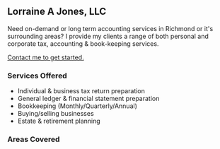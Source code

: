 ## Lorraine A Jones, LLC

Need on-demand or long term accounting services in Richmond or it's surrounding areas? I provide my clients a range of both personal and corporate tax, accounting & book-keeping services. 

[Contact me to get started.](mailto:lorraine@lorraineajones.com)

### Services Offered

- Individual & business tax return preparation
- General ledger & financial statement preparation
- Bookkeeping (Monthly/Quarterly/Annual)
- Buying/selling businesses
- Estate & retirement planning

### Areas Covered
